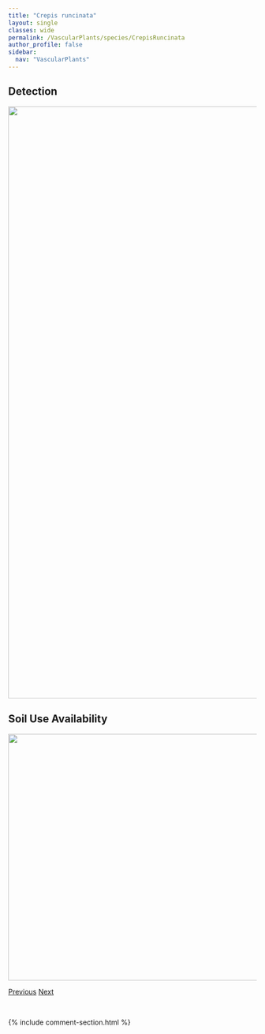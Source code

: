 ```yaml
---
title: "Crepis runcinata"
layout: single
classes: wide
permalink: /VascularPlants/species/CrepisRuncinata
author_profile: false
sidebar:
  nav: "VascularPlants"
---
```


<h2>Detection</h2>

<a href="https://drive.google.com/uc?export=view&id=15an0RXD8DENuscSZwQb0DZuUw61uk-dM">
<img src="https://drive.google.com/uc?export=view&id=15an0RXD8DENuscSZwQb0DZuUw61uk-dM" height = "1200" width = "800">
</a>


<h2>Soil Use Availability</h2>

<a href="https://drive.google.com/uc?export=view&id=1z-Oz_c32HBYodexqpIwH2DwXxrRXg3cd">
<img src="https://drive.google.com/uc?export=view&id=1z-Oz_c32HBYodexqpIwH2DwXxrRXg3cd" height = "500" width = "1000">
</a>


<a href="/DevelopmentWebsite/VascularPlants/species/CrepisOccidentalis" class="pagination--pager" title="Crepis occidentalis">Previous</a> <a href="/DevelopmentWebsite/VascularPlants/species/CrepisTectorum" class="pagination--pager" title="Annual Hawk's Beard">Next</a>

<p>&nbsp;</p>

{% include comment-section.html %}
